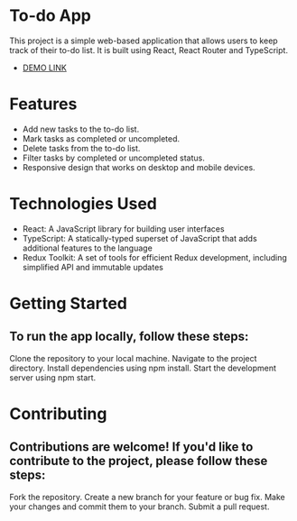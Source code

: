 # To-do App
This project is a simple web-based application that allows users to keep track of their to-do list. It is built using React, React Router and TypeScript.
  - [DEMO LINK](https://Sergei-Nikolaienko.github.io/To-do-app/)

# Features
- Add new tasks to the to-do list. 
- Mark tasks as completed or uncompleted. 
- Delete tasks from the to-do list. 
- Filter tasks by completed or uncompleted status. 
- Responsive design that works on desktop and mobile devices. 

# Technologies Used
- React: A JavaScript library for building user interfaces
- TypeScript: A statically-typed superset of JavaScript that adds additional features to the language
- Redux Toolkit: A set of tools for efficient Redux development, including simplified API and immutable updates

# Getting Started
## To run the app locally, follow these steps:
Clone the repository to your local machine. 
Navigate to the project directory. 
Install dependencies using npm install. 
Start the development server using npm start. 

# Contributing
## Contributions are welcome! If you'd like to contribute to the project, please follow these steps:
Fork the repository. 
Create a new branch for your feature or bug fix. 
Make your changes and commit them to your branch. 
Submit a pull request. 
